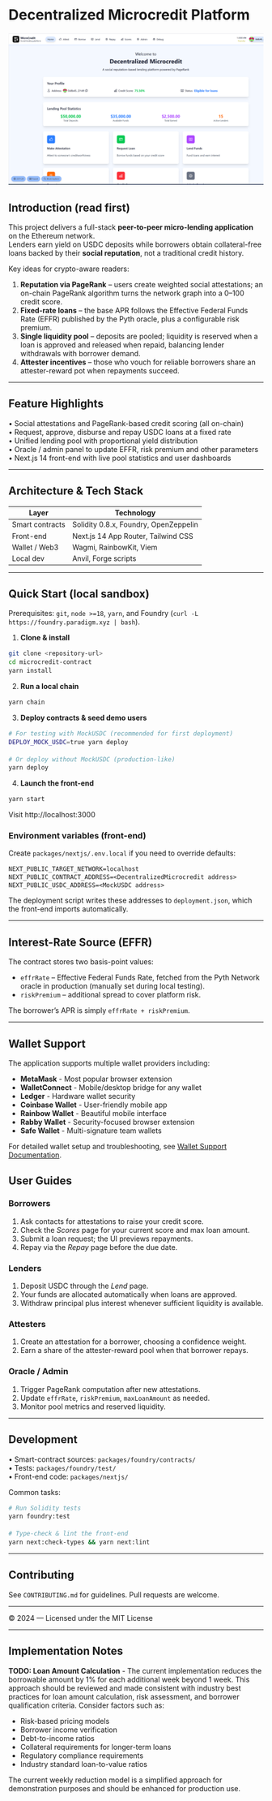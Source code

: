 # Decentralized Microcredit Platform

![Frontend Vision](front_end_vision.png)

## Introduction (read first)

This project delivers a full-stack **peer-to-peer micro-lending application** on the Ethereum network.  
Lenders earn yield on USDC deposits while borrowers obtain collateral-free loans backed by their **social reputation**, not a traditional credit history.

Key ideas for crypto-aware readers:

1. **Reputation via PageRank** – users create weighted social attestations; an on-chain PageRank algorithm turns the network graph into a 0–100 credit score.
2. **Fixed-rate loans** – the base APR follows the Effective Federal Funds Rate (EFFR) published by the Pyth oracle, plus a configurable risk premium.
3. **Single liquidity pool** – deposits are pooled; liquidity is reserved when a loan is approved and released when repaid, balancing lender withdrawals with borrower demand.
4. **Attester incentives** – those who vouch for reliable borrowers share an attester-reward pot when repayments succeed.

---

## Feature Highlights

• Social attestations and PageRank-based credit scoring (all on-chain)  
• Request, approve, disburse and repay USDC loans at a fixed rate  
• Unified lending pool with proportional yield distribution  
• Oracle / admin panel to update EFFR, risk premium and other parameters  
• Next.js 14 front-end with live pool statistics and user dashboards

---

## Architecture & Tech Stack

| Layer           | Technology |
| --------------- | ---------- |
| Smart contracts | Solidity 0.8.x, Foundry, OpenZeppelin |
| Front-end       | Next.js 14 App Router, Tailwind CSS |
| Wallet / Web3   | Wagmi, RainbowKit, Viem |
| Local dev       | Anvil, Forge scripts |

---

## Quick Start (local sandbox)

Prerequisites: `git`, `node >=18`, `yarn`, and Foundry (`curl -L https://foundry.paradigm.xyz | bash`).

1. **Clone & install**
```bash
git clone <repository-url>
cd microcredit-contract
yarn install
```
2. **Run a local chain**
```bash
yarn chain
```
3. **Deploy contracts & seed demo users**
```bash
# For testing with MockUSDC (recommended for first deployment)
DEPLOY_MOCK_USDC=true yarn deploy

# Or deploy without MockUSDC (production-like)
yarn deploy
```
4. **Launch the front-end**
```bash
yarn start
```
Visit http://localhost:3000

### Environment variables (front-end)
Create `packages/nextjs/.env.local` if you need to override defaults:
```env
NEXT_PUBLIC_TARGET_NETWORK=localhost
NEXT_PUBLIC_CONTRACT_ADDRESS=<DecentralizedMicrocredit address>
NEXT_PUBLIC_USDC_ADDRESS=<MockUSDC address>
```
The deployment script writes these addresses to `deployment.json`, which the front-end imports automatically.

---

## Interest-Rate Source (EFFR)

The contract stores two basis-point values:
- `effrRate` – Effective Federal Funds Rate, fetched from the Pyth Network oracle in production (manually set during local testing).
- `riskPremium` – additional spread to cover platform risk.

The borrower’s APR is simply `effrRate + riskPremium`.

---

## Wallet Support

The application supports multiple wallet providers including:
- **MetaMask** - Most popular browser extension
- **WalletConnect** - Mobile/desktop bridge for any wallet
- **Ledger** - Hardware wallet security
- **Coinbase Wallet** - User-friendly mobile app
- **Rainbow Wallet** - Beautiful mobile interface
- **Rabby Wallet** - Security-focused browser extension
- **Safe Wallet** - Multi-signature team wallets

For detailed wallet setup and troubleshooting, see [Wallet Support Documentation](packages/nextjs/docs/WALLET_SUPPORT.md).

## User Guides

### Borrowers
1. Ask contacts for attestations to raise your credit score.  
2. Check the *Scores* page for your current score and max loan amount.  
3. Submit a loan request; the UI previews repayments.  
4. Repay via the *Repay* page before the due date.

### Lenders
1. Deposit USDC through the *Lend* page.  
2. Your funds are allocated automatically when loans are approved.  
3. Withdraw principal plus interest whenever sufficient liquidity is available.

### Attesters
1. Create an attestation for a borrower, choosing a confidence weight.  
2. Earn a share of the attester-reward pool when that borrower repays.

### Oracle / Admin
1. Trigger PageRank computation after new attestations.  
2. Update `effrRate`, `riskPremium`, `maxLoanAmount` as needed.  
3. Monitor pool metrics and reserved liquidity.

---

## Development

• Smart-contract sources: `packages/foundry/contracts/`  
• Tests: `packages/foundry/test/`  
• Front-end code: `packages/nextjs/`  

Common tasks:
```bash
# Run Solidity tests
yarn foundry:test

# Type-check & lint the front-end
yarn next:check-types && yarn next:lint
```

---

## Contributing
See `CONTRIBUTING.md` for guidelines.  Pull requests are welcome.

---

© 2024 — Licensed under the MIT License

---

## Implementation Notes

**TODO: Loan Amount Calculation** - The current implementation reduces the borrowable amount by 1% for each additional week beyond 1 week. This approach should be reviewed and made consistent with industry best practices for loan amount calculation, risk assessment, and borrower qualification criteria. Consider factors such as:

- Risk-based pricing models
- Borrower income verification
- Debt-to-income ratios
- Collateral requirements for longer-term loans
- Regulatory compliance requirements
- Industry standard loan-to-value ratios

The current weekly reduction model is a simplified approach for demonstration purposes and should be enhanced for production use.
